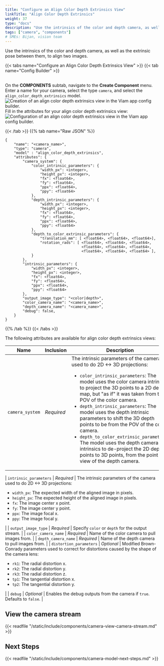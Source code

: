 ```yaml
---
title: "Configure an Align Color Depth Extrinsics View"
linkTitle: "Align Color Depth Extrinsics"
weight: 37
type: "docs"
description: "Use the intrinsics of the color and depth camera, as well as the extrinsic pose between them, to align two images."
tags: ["camera", "components"]
# SMEs: Bijan, vision team
---
```


Use the intrinsics of the color and depth camera, as well as the extrinsic pose between them, to align two images.

{{< tabs name="Configure an Align Color Depth Extrinsics View" >}}
{{< tab name="Config Builder" >}}

<br>
On the <b>COMPONENTS</b> subtab, navigate to the <b>Create Component</b> menu.
Enter a name for your camera, select the type <code>camera</code>, and select the <code>align_color_depth_extrinsics</code> model.
<br>
<img src="../img/create-align-color-depth-extrinsics.png" alt="Creation of an align color depth extrinsics view in the Viam app config builder." style="max-width:600px" />
<br>
Fill in the attributes for your align color depth extrinsics view:
<br>
<img src="../img/configure-align-color-depth-extrinsics.png" alt="Configuration of an align color depth extrinsics view in the Viam app config builder." />
<br>

{{< /tab >}}
{{% tab name="Raw JSON" %}}

```json-viam {class="line-numbers linkable-line-numbers"}
{
    "name": "<camera_name>",
    "type": "camera",
    "model" : "align_color_depth_extrinsics",
    "attributes": {
        "camera_system": {
            "color_intrinsic_parameters": {
                "width_px": <integer>,
                "height_px": <integer>,
                "fx": <float64>,
                "fy": <float64>,
                "ppx": <float64>,
                "ppy": <float64>
            },
            "depth_intrinsic_parameters": {
                "width_px": <integer>,
                "height_px": <integer>,
                "fx": <float64>,
                "fy": <float64>,
                "ppx": <float64>,
                "ppy": <float64>
            },
	        "depth_to_color_extrinsic_parameters": {
                "translation_mm": [ <float64>, <float64>, <float64>],
                "rotation_rads": [ <float64>, <float64>, <float64>,
                                   <float64>, <float64>, <float64>,
                                   <float64>, <float64>, <float64> ],
            }
        },
        "intrinsic_parameters": {
            "width_px": <integer>,
            "height_px": <integer>,
            "fx": <float64>,
            "fy": <float64>,
            "ppx": <float64>,
            "ppy": <float64>
        },
        "output_image_type": "<color|depth>",
        "color_camera_name": "<camera_name>",
        "depth_camera_name": "<camera_name>",
        "debug": false,
    }
}
```

{{% /tab %}}
{{< /tabs >}}

The following attributes are available for align color depth extrinsics views:

| Name | Inclusion | Description |
| ---- | --------- | ----------- |
| `camera_system` | *Required* | The intrinsic parameters of the camera used to do 2D <-> 3D projections: <ul> <li> <code>color_intrinsic_parameters</code>: The model uses the color camera intrinsics to project the 3D points to a 2D depth map, but "as if" it was taken from the POV of the color camera. </li> <li> <code>depth_intrinsic_parameters</code>: The model uses the depth intrinsic parameters to shift the 3D depth points to be from the POV of the color camera. </li> <li> <code>depth_to_color_extrinsic_parameters</code>: The model uses the depth camera intrinsics to de-project the 2D depth points to 3D points, from the point of view of the depth camera. </li> </ul> |

| `intrinsic_parameters` | *Required* | The intrinsic parameters of the camera used to do 2D <-> 3D projections: <ul> <li> <code>width_px</code>: The expected width of the aligned image in pixels. </li> <li> <code>height_px</code>: The expected height of the aligned image in pixels. </li> <li> <code>fx</code>: The image center x point. </li> <li> <code>fy</code>: The image center y point. </li> <li> <code>ppx</code>: The image focal x. </li> <li> <code>ppy</code>: The image focal y. </li> </ul> |
| `output_image_type` | *Required* | Specify `color` or `depth` for the output stream. |
| `color_camera_name` | *Required* | Name of the color camera to pull images from. |
| `depth_camera_name` | *Required* | Name of the depth camera to pull images from. |
| `distortion_parameters` | *Optional* | Modified Brown-Conrady parameters used to correct for distortions caused by the shape of the camera lens: <ul> <li> <code>rk1</code>: The radial distortion x. </li> <li> <code>rk2</code>: The radial distortion y. </li> <li> <code>rk3</code>: The radial distortion z. </li> <li> <code>tp1</code>: The tangential distortion x. </li> <li> <code>tp2</code>: The tangential distortion y. </li> </ul> |
| `debug` | *Optional* | Enables the debug outputs from the camera if `true`. Defaults to `false`. |

## View the camera stream

{{< readfile "/static/include/components/camera-view-camera-stream.md" >}}

## Next Steps

{{< readfile "/static/include/components/camera-model-next-steps.md" >}}
